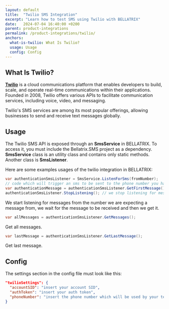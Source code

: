 ```yaml
---
layout: default
title:  "Twilio SMS Integration"
excerpt: "Learn how to test SMS using Twilio with BELLATRIX"
date:   2024-07-04 16:40:00 +0200
parent: product-integrations
permalink: /product-integrations/twilio/
anchors:
  what-is-twilio: What Is Twilio?
  usage: Usage
  config: Config
---
```

What Is Twilio?
------------------
**[Twilio](https://www.twilio.com/)** is a cloud communications platform that enables developers to build, scale, and operate real-time communications within their applications. Founded in 2008, Twilio offers various APIs to facilitate communication services, including voice, video, and messaging.

Twilio's SMS services are among its most popular offerings, allowing businesses to send and receive text messages globally.

Usage
------------------

The Twilio SMS API is exposed through an **SmsService** in BELLATRIX. To access it, you must include the Bellatrix.SMS project as a dependency.
**SmsService** class is an utility class and contains only static methods. Another class is **SmsListener**.

Here are some examples usages of the twilio integration in BELLATRIX:
```csharp
var authenticationSmsListener = SmsService.ListenForSms(fromNumber);
// code which will trigger an sms to be sent to the phone number you have specified inside the config file
var authenticationMessage = authenticationSmsListener.GetFirstMessage();
authenticationSmsListener.StopListening(); // we stop listening for messages as we have already received the message we need
```
We start listening for messages from the number we are expecting a message from, we wait for the message to be received and then we get it.

```csharp
var allMessages = authenticationSmsListener.GetMessages();
```
Get all messages.
```csharp
var lastMessage = authenticationSmsListener.GetLastMessage();
```
Get last message.

Config
------------------
The settings section in the config file must look like this:
```JSON
"twilioSettings": {
  "accountSID": "insert your account SID",
  "authToken": "insert your auth token",
  "phoneNumber": "insert the phone number which will be used by your tests"
}
```